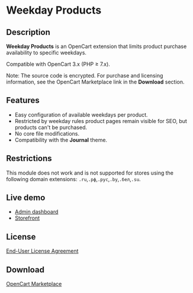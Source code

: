 # Weekday Products

## Description
**Weekday Products** is an OpenCart extension that limits product purchase availability to specific weekdays.

Compatible with OpenCart 3.x (PHP ≥ 7.x).

Note: The source code is encrypted. For purchase and licensing information, see the OpenCart Marketplace link in the **Download** section.

## Features
* Easy configuration of available weekdays per product.
* Restricted by weekday rules product pages remain visible for SEO, but products can't be purchased.
* No core file modifications.
* Compatibility with the **Journal** theme.

## Restrictions
This module does not work and is not supported for stores using the following domain extensions: `.ru`,`.рф`,`.рус`,`.by`,`.бел`,`.su`.

## Live demo
* [Admin dashboard](https://demo.ocmod.space/a/admin/index.php?route=extension/module/weekday_products)
* [Storefront](https://demo.ocmod.space/a/en/weekday-products)

## License
[End-User License Agreement](../EULA.en.txt)

## Download
[OpenCart Marketplace](https://www.opencart.com/index.php?route=marketplace/extension/info&extension_id=00000)
